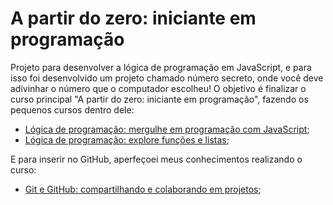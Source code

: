 # A partir do zero: iniciante em programação
Projeto para desenvolver a lógica de programação em JavaScript, e para isso foi desenvolvido um projeto chamado número secreto, onde você deve adivinhar o número que o computador escolheu!
O objetivo é finalizar o curso principal "A partir do zero: iniciante em programação", fazendo os pequenos cursos dentro dele:

- [Lógica de programação: mergulhe em programação com JavaScript](https://cursos.alura.com.br/course/logica-programacao-mergulhe-programacao-javascript?preRequirementFrom=git-github-compartilhando-colaborando-projetos);
- [Lógica de programação: explore funções e listas](https://cursos.alura.com.br/course/logica-programacao-funcoes-listas?preRequirementFrom=git-github-compartilhando-colaborando-projetos);

E para inserir no GitHub, aperfeçoei meus conhecimentos realizando o curso:
- [Git e GitHub: compartilhando e colaborando em projetos](https://cursos.alura.com.br/course/git-github-compartilhando-colaborando-projetos);

